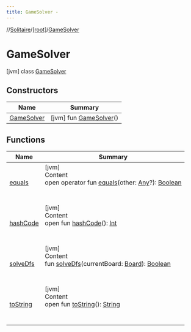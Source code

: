 ```yaml
---
title: GameSolver -
---
```

//[Solitaire](../../index.md)/[[root]](../index.md)/[GameSolver](index.md)



# GameSolver  
 [jvm] class [GameSolver](index.md)   


## Constructors  
  
|  Name|  Summary| 
|---|---|
| <a name="/GameSolver/GameSolver/#/PointingToDeclaration/"></a>[GameSolver](-game-solver.md)| <a name="/GameSolver/GameSolver/#/PointingToDeclaration/"></a> [jvm] fun [GameSolver](-game-solver.md)()   <br>


## Functions  
  
|  Name|  Summary| 
|---|---|
| <a name="kotlin/Any/equals/#kotlin.Any?/PointingToDeclaration/"></a>[equals](../-undoable-command/index.md#%5Bkotlin%2FAny%2Fequals%2F%23kotlin.Any%3F%2FPointingToDeclaration%2F%5D%2FFunctions%2F-284828083)| <a name="kotlin/Any/equals/#kotlin.Any?/PointingToDeclaration/"></a>[jvm]  <br>Content  <br>open operator fun [equals](../-undoable-command/index.md#%5Bkotlin%2FAny%2Fequals%2F%23kotlin.Any%3F%2FPointingToDeclaration%2F%5D%2FFunctions%2F-284828083)(other: [Any](https://kotlinlang.org/api/latest/jvm/stdlib/kotlin/-any/index.html)?): [Boolean](https://kotlinlang.org/api/latest/jvm/stdlib/kotlin/-boolean/index.html)  <br><br><br>
| <a name="kotlin/Any/hashCode/#/PointingToDeclaration/"></a>[hashCode](../-undoable-command/index.md#%5Bkotlin%2FAny%2FhashCode%2F%23%2FPointingToDeclaration%2F%5D%2FFunctions%2F-284828083)| <a name="kotlin/Any/hashCode/#/PointingToDeclaration/"></a>[jvm]  <br>Content  <br>open fun [hashCode](../-undoable-command/index.md#%5Bkotlin%2FAny%2FhashCode%2F%23%2FPointingToDeclaration%2F%5D%2FFunctions%2F-284828083)(): [Int](https://kotlinlang.org/api/latest/jvm/stdlib/kotlin/-int/index.html)  <br><br><br>
| <a name="/GameSolver/solveDfs/#Board/PointingToDeclaration/"></a>[solveDfs](solve-dfs.md)| <a name="/GameSolver/solveDfs/#Board/PointingToDeclaration/"></a>[jvm]  <br>Content  <br>fun [solveDfs](solve-dfs.md)(currentBoard: [Board](../-board/index.md)): [Boolean](https://kotlinlang.org/api/latest/jvm/stdlib/kotlin/-boolean/index.html)  <br><br><br>
| <a name="kotlin/Any/toString/#/PointingToDeclaration/"></a>[toString](../-undoable-command/index.md#%5Bkotlin%2FAny%2FtoString%2F%23%2FPointingToDeclaration%2F%5D%2FFunctions%2F-284828083)| <a name="kotlin/Any/toString/#/PointingToDeclaration/"></a>[jvm]  <br>Content  <br>open fun [toString](../-undoable-command/index.md#%5Bkotlin%2FAny%2FtoString%2F%23%2FPointingToDeclaration%2F%5D%2FFunctions%2F-284828083)(): [String](https://kotlinlang.org/api/latest/jvm/stdlib/kotlin/-string/index.html)  <br><br><br>

